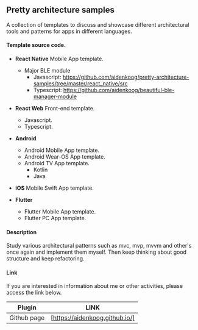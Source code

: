 ## Pretty architecture samples
A collection of templates to discuss and showcase different architectural tools and patterns for apps in different languages.

#### Template source code.
- **React Native** Mobile App template.
  - Major BLE module
    - Javascript: https://github.com/aidenkoog/pretty-architecture-samples/tree/master/react_native/src 
    - Typescript: https://github.com/aidenkoog/beautiful-ble-manager-module 
    
- **React Web** Front-end template.
  - Javascript.
  - Typescript.

- **Android**
  - Android Mobile App template.
  - Android Wear-OS App template.
  - Android TV App template.
    - Kotlin
    - Java
  
- **iOS** Mobile Swift App template.

- **Flutter**
  - Flutter Mobile App template.
  - Flutter PC App template.

#### Description
Study various architectural patterns such as mvc, mvp, mvvm and other's once again and implement them myself. 
Then keep thinking about good structure and keep refactoring.

#### Link

If you are interested in information about me or other activities, please access the link below.

| Plugin      | LINK                                     |
| ----------- | ---------------------------------------- |
| Github page | [https://aidenkoog.github.io/] |
